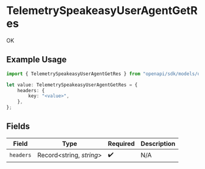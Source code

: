 # TelemetrySpeakeasyUserAgentGetRes

OK

## Example Usage

```typescript
import { TelemetrySpeakeasyUserAgentGetRes } from "openapi/sdk/models/operations";

let value: TelemetrySpeakeasyUserAgentGetRes = {
    headers: {
        key: "<value>",
    },
};
```

## Fields

| Field                    | Type                     | Required                 | Description              |
| ------------------------ | ------------------------ | ------------------------ | ------------------------ |
| `headers`                | Record<string, *string*> | :heavy_check_mark:       | N/A                      |